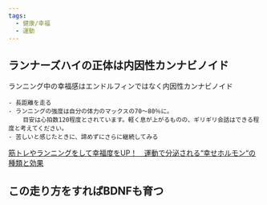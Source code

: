 ```yaml
---
tags:
  - 健康/幸福
  - 運動
---
```

## ランナーズハイの正体は内因性カンナビノイド

ランニング中の幸福感はエンドルフィンではなく内因性カンナビノイド 

```
- 長距離を走る
- ランニングの強度は自分の体力のマックスの70〜80％に。
    目安は心拍数120程度とされています。軽く息が上がるものの、ギリギリ会話はできる程度と考えてください。
- 苦しいと感じたときに、諦めずにさらに継続してみる
```

[筋トレやランニングをして幸福度をUP！　運動で分泌される“幸せホルモン“の種類と効果](https://www.womenshealthmag.com/jp/wellness/a36428538/workout-happy-hormone-20210522/)


## この走り方をすればBDNFも育つ
